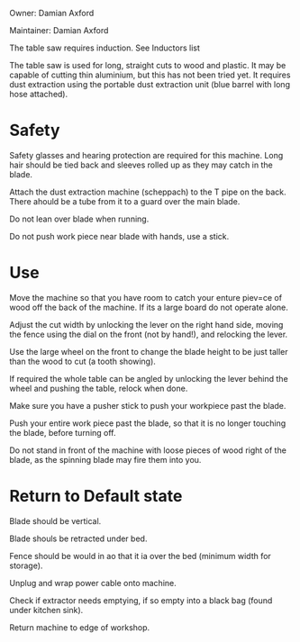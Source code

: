 Owner: Damian Axford

Maintainer: Damian Axford

The table saw requires induction. See Inductors list

The table saw is used for long, straight cuts to wood and plastic. It may be capable of cutting thin aluminium, but this has not been tried yet. It requires dust extraction using the portable dust extraction unit (blue barrel with long hose attached).

Safety
======

Safety glasses and hearing protection are required for this machine. Long hair should be tied back and sleeves rolled up as they may catch in the blade.

Attach the dust extraction machine (scheppach) to the T pipe on the back. There ahould be a tube from it to a guard over the main blade.

Do not lean over blade when running.

Do not push work piece near blade with hands, use a stick.

Use
===

Move the machine so that you have room to catch your enture piev=ce of wood off the back of the machine. If its a large board do not operate alone.

Adjust the cut width by unlocking the lever on the right hand side, moving the fence using the dial on the front (not by hand!), and relocking the lever.

Use the large wheel on the front to change the blade height to be just taller than the wood to cut (a tooth showing).

If required the whole table can be angled by unlocking the lever behind the wheel  and pushing the table, relock when done.

Make sure you have a pusher stick to push your workpiece past the blade.

Push your entire work piece past the blade, so that it is no longer touching the blade, before turning off.

Do not stand in front of the machine with loose pieces of wood right of the blade, as the spinning blade may fire them into you.

Return to Default state
=======================

Blade should be vertical.

Blade shouls be retracted under bed.

Fence should be would in ao that it ia over the bed (minimum width for storage).

Unplug and wrap power cable onto machine.

Check if extractor needs emptying, if so empty into a black bag (found under kitchen sink).

Return machine to edge of workshop.